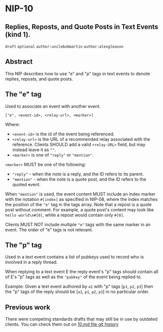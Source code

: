 NIP-10
======

Replies, Reposts, and Quote Posts in Text Events (kind 1).
--------------------------------------------

`draft` `optional` `author:unclebobmartin` `author:alexgleason`

## Abstract
This NIP describes how to use "e" and "p" tags in text events to denote replies, reposts, and quote posts.

## The "e" tag
Used to associate an event with another event.

`["e", <event-id>, <relay-url>, <marker>]`  
	
Where:

 * `<event-id>` is the id of the event being referenced.
 * `<relay-url>` is the URL of a recommended relay associated with the reference. Clients SHOULD add a valid `<relay-URL>` field, but may instead leave it as `""`.
 * `<marker>` is one of `"reply"` or `"mention"`.

 `<marker>` MUST be one of the following:

 - `"reply"` - when the note is a reply, and the ID refers to its parent.
 - `"mention"` - when the note is a quote post, and the ID refers to the quoted event.

When `"mention"` is used, the event content MUST include an index marker with the notation `#[index]` as specified in NIP-08, where the index matches the position of the `"e"` tag in the tags array. Note that a repost is a quote post without comment. For example, a quote post's content may look like `hello world\n#[0]`, while a repost would contain only `#[0]`.

Clients MUST NOT include multiple `"e"` tags with the same marker in an event. The order of "e" tags is not relevant.

## The "p" tag
Used in a text event contains a list of pubkeys used to record who is involved in a reply thread.

When replying to a text event E the reply event's "p" tags should contain all of E's "p" tags as well as the `"pubkey"` of the event being replied to.  

Example:  Given a text event authored by `a1` with "p" tags [`p1`, `p2`, `p3`] then the "p" tags of the reply should be [`a1`, `p1`, `p2`, `p3`] 
in no particular order.

## Previous work
There were competing standards drafts that may still be in use by outdated clients. You can check them out on [10.md file git history](https://github.com/nostr-protocol/nips/commits/master/10.md)

